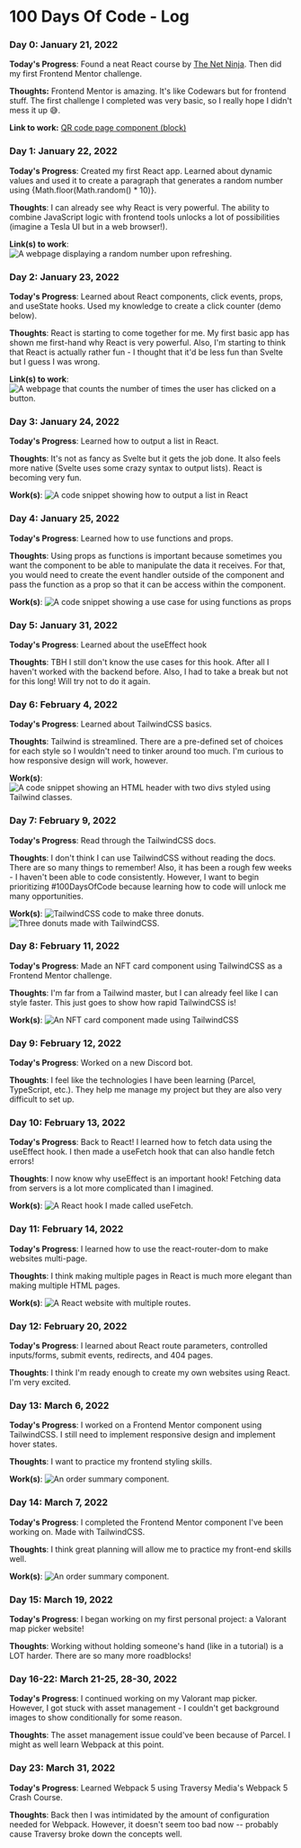 # 100 Days Of Code - Log

### Day 0: January 21, 2022

**Today's Progress**: Found a neat React course by [The Net Ninja](https://www.youtube.com/c/TheNetNinja). Then did my first Frontend Mentor challenge.

**Thoughts:** Frontend Mentor is amazing. It's like Codewars but for frontend stuff. The first challenge I completed was very basic, so I really hope I didn't mess it up 😅.

**Link to work:** [QR code page component (block)](https://www.frontendmentor.io/solutions/qr-code-page-component-block-p8k1LY9cM)

### Day 1: January 22, 2022

**Today's Progress**: Created my first React app. Learned about dynamic values and used it to create a paragraph that generates a random number using {Math.floor(Math.random() \* 10)}.

**Thoughts**: I can already see why React is very powerful. The ability to combine JavaScript logic with frontend tools unlocks a lot of possibilities (imagine a Tesla UI but in a web browser!).

**Link(s) to work**: ![A webpage displaying a random number upon refreshing.](media/react-dynamic-value-demo.gif)

### Day 2: January 23, 2022

**Today's Progress**: Learned about React components, click events, props, and useState hooks. Used my knowledge to create a click counter (demo below).

**Thoughts**: React is starting to come together for me. My first basic app has shown me first-hand why React is very powerful. Also, I'm starting to think that React is actually rather fun - I thought that it'd be less fun than Svelte but I guess I was wrong.

**Link(s) to work**: ![A webpage that counts the number of times the user has clicked on a button.](media/react-click-counter.gif)

### Day 3: January 24, 2022

**Today's Progress**: Learned how to output a list in React.

**Thoughts**: It's not as fancy as Svelte but it gets the job done. It also feels more native (Svelte uses some crazy syntax to output lists). React is becoming very fun.

**Work(s)**: ![A code snippet showing how to output a list in React](media/react-outputting-lists.png)

### Day 4: January 25, 2022

**Today's Progress**: Learned how to use functions and props.

**Thoughts**: Using props as functions is important because sometimes you want the component to be able to manipulate the data it receives. For that, you would need to create the event handler outside of the component and pass the function as a prop so that it can be access within the component.

**Work(s)**: ![A code snippet showing a use case for using functions as props](media/react-functions-as-props.png)

### Day 5: January 31, 2022

**Today's Progress**: Learned about the useEffect hook

**Thoughts**: TBH I still don't know the use cases for this hook. After all I haven't worked with the backend before. Also, I had to take a break but not for this long! Will try not to do it again.

### Day 6: February 4, 2022

**Today's Progress**: Learned about TailwindCSS basics.

**Thoughts**: Tailwind is streamlined. There are a pre-defined set of choices for each style so I wouldn't need to tinker around too much. I'm curious to how responsive design will work, however.

**Work(s)**: ![A code snippet showing an HTML header with two divs styled using Tailwind classes.](media/tailwind-basics.png)

### Day 7: February 9, 2022

**Today's Progress**: Read through the TailwindCSS docs.

**Thoughts**: I don't think I can use TailwindCSS without reading the docs. There are so many things to remember! Also, it has been a rough few weeks - I haven't been able to code consistently. However, I want to begin prioritizing #100DaysOfCode because learning how to code will unlock me many opportunities.

**Work(s)**: ![TailwindCSS code to make three donuts.](media/tailwindcss-donut.png)
![Three donuts made with TailwindCSS.](media/tailwindcss-donut.png)

### Day 8: February 11, 2022

**Today's Progress**: Made an NFT card component using TailwindCSS as a Frontend Mentor challenge.

**Thoughts**: I'm far from a Tailwind master, but I can already feel like I can style faster. This just goes to show how rapid TailwindCSS is!

**Work(s)**: ![An NFT card component made using TailwindCSS](media/tailwindcss-nft-card-component.png)

### Day 9: February 12, 2022

**Today's Progress**: Worked on a new Discord bot.

**Thoughts**: I feel like the technologies I have been learning (Parcel, TypeScript, etc.). They help me manage my project but they are also very difficult to set up.

### Day 10: February 13, 2022

**Today's Progress**: Back to React! I learned how to fetch data using the useEffect hook. I then made a useFetch hook that can also handle fetch errors!

**Thoughts**: I now know why useEffect is an important hook! Fetching data from servers is a lot more complicated than I imagined.

**Work(s)**: ![A React hook I made called useFetch.](media/react-useeffect-hook.png)

### Day 11: February 14, 2022

**Today's Progress**: I learned how to use the react-router-dom to make websites multi-page.

**Thoughts**: I think making multiple pages in React is much more elegant than making multiple HTML pages.

**Work(s)**: ![A React website with multiple routes.](media/recat-router-dom.png)

### Day 12: February 20, 2022

**Today's Progress**: I learned about React route parameters, controlled inputs/forms, submit events, redirects, and 404 pages.

**Thoughts**: I think I'm ready enough to create my own websites using React. I'm very excited.

### Day 13: March 6, 2022

**Today's Progress**: I worked on a Frontend Mentor component using TailwindCSS. I still need to implement responsive design and implement hover states.

**Thoughts**: I want to practice my frontend styling skills.

**Work(s)**: ![An order summary component.](media/tailwindcss-order-summary-component.png)

### Day 14: March 7, 2022

**Today's Progress**: I completed the Frontend Mentor component I've been working on. Made with TailwindCSS.

**Thoughts**: I think great planning will allow me to practice my front-end skills well.

**Work(s)**: ![An order summary component.](media/tailwindcss-order-summary-component-final.png)

### Day 15: March 19, 2022

**Today's Progress**: I began working on my first personal project: a Valorant map picker website!

**Thoughts**: Working without holding someone's hand (like in a tutorial) is a LOT harder. There are so many more roadblocks!

 ### Day 16-22: March 21-25, 28-30, 2022

**Today's Progress**: I continued working on my Valorant map picker. However, I got stuck with asset management - I couldn't get background images to show conditionally for some reason.

**Thoughts**: The asset management issue could've been because of Parcel. I might as well learn Webpack at this point.

 ### Day 23: March 31, 2022

**Today's Progress**: Learned Webpack 5 using Traversy Media's Webpack 5 Crash Course.

**Thoughts**: Back then I was intimidated by the amount of configuration needed for Webpack. However, it doesn't seem too bad now -- probably cause Traversy broke down the concepts well.